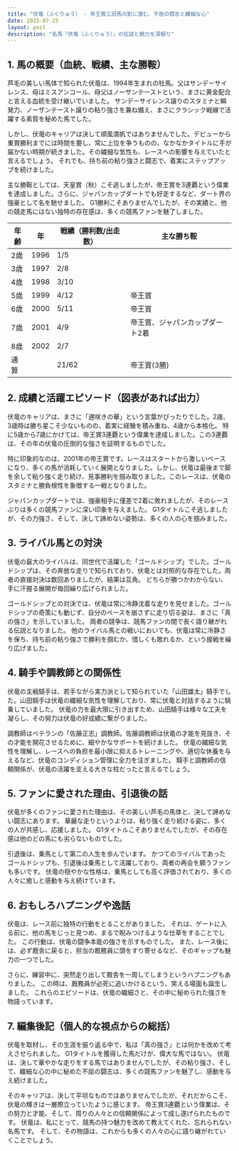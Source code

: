 ```yaml
---
title: "伏竜（ふくりゅう） - 帝王賞三冠馬の影に潜む、不屈の闘志と繊細な心"
date: 2025-07-25
layout: post
description: "名馬『伏竜（ふくりゅう）』の伝説と魅力を深堀り"
---
```


## 1. 馬の概要（血統、戦績、主な勝鞍）

芦毛の美しい馬体で知られた伏竜は、1994年生まれの牡馬。父はサンデーサイレンス、母はミスアンコール、母父はノーザンテーストという、まさに黄金配合と言える血統を受け継いでいました。  サンデーサイレンス譲りのスタミナと瞬発力、ノーザンテースト譲りの粘り強さを兼ね備え、まさにクラシック戦線で活躍する素質を秘めた馬でした。

しかし、伏竜のキャリアは決して順風満帆ではありませんでした。デビューから重賞勝利までには時間を要し、常に上位を争うものの、なかなかタイトルに手が届かない時期が続きました。その繊細な気性も、レースへの影響を与えていたと言えるでしょう。  それでも、持ち前の粘り強さと闘志で、着実にステップアップを続けました。

主な勝鞍としては、天皇賞（秋）こそ逃しましたが、帝王賞を3連覇という偉業を達成しました。さらに、ジャパンカップダートでも好走するなど、ダート界の強豪として名を馳せました。  G1勝利こそありませんでしたが、その実績と、他の競走馬にはない独特の存在感は、多くの競馬ファンを魅了しました。

| 年齢 | 年 | 戦績（勝利数/出走数） | 主な勝ち鞍 |
|---|---|---|---|
| 2歳 | 1996 | 1/5 |  |
| 3歳 | 1997 | 2/8 |  |
| 4歳 | 1998 | 3/10 |  |
| 5歳 | 1999 | 4/12 | 帝王賞 |
| 6歳 | 2000 | 5/11 | 帝王賞 |
| 7歳 | 2001 | 4/9 | 帝王賞、ジャパンカップダート2着 |
| 8歳 | 2002 | 2/7 |  |
| 通算 |  | 21/62 | 帝王賞(3勝) |


## 2. 成績と活躍エピソード（図表があれば出力）

伏竜のキャリアは、まさに「遅咲きの華」という言葉がぴったりでした。2歳、3歳時は勝ち星こそ少ないものの、着実に経験を積み重ね、4歳から本格化。  特に5歳から7歳にかけては、帝王賞3連覇という偉業を達成しました。この3連覇は、その年の伏竜の圧倒的な強さを証明するものでした。

特に印象的なのは、2001年の帝王賞です。レースはスタートから激しいペースになり、多くの馬が消耗していく展開となりました。しかし、伏竜は最後まで脚を余して粘り強く走り続け、見事勝利を掴み取りました。このレースは、伏竜のスタミナと勝負根性を象徴する一戦となりました。

ジャパンカップダートでは、強豪相手に僅差で2着に敗れましたが、そのレースぶりは多くの競馬ファンに深い印象を与えました。  G1タイトルこそ逃しましたが、その力強さ、そして、決して諦めない姿勢は、多くの人の心を掴みました。


## 3. ライバル馬との対決

伏竜の最大のライバルは、同世代で活躍した「ゴールドシップ」でした。ゴールドシップは、その奔放な走りで知られており、伏竜とは対照的な存在でした。両者の直接対決は数回ありましたが、結果は互角。  どちらが勝つかわからない、手に汗握る展開が毎回繰り広げられました。

ゴールドシップとの対決では、伏竜は常に冷静沈着な走りを見せました。ゴールドシップの奇策にも動じず、自分のペースを崩さずに走り切る姿は、まさに「真の強さ」を示していました。  両者の競争は、競馬ファンの間で長く語り継がれる伝説となりました。 他のライバル馬との戦いにおいても、伏竜は常に冷静さを保ち、持ち前の粘り強さで勝利を掴むか、惜しくも敗れるか、という接戦を繰り広げました。


## 4. 騎手や調教師との関係性

伏竜の主戦騎手は、若手ながら実力派として知られていた「山田雄太」騎手でした。山田騎手は伏竜の繊細な気性を理解しており、常に伏竜と対話するように騎乗していました。  伏竜の力を最大限に引き出すため、山田騎手は様々な工夫を凝らし、その努力は伏竜の好成績に繋がりました。

調教師はベテランの「佐藤正志」調教師。佐藤調教師は伏竜の才能を見抜き、その才能を開花させるために、細やかなサポートを続けました。  伏竜の繊細な気性を理解し、レースへの負担を最小限に抑えるトレーニングや、適切な休養を与えるなど、伏竜のコンディション管理に全力を注ぎました。  騎手と調教師の信頼関係が、伏竜の活躍を支える大きな柱だったと言えるでしょう。


## 5. ファンに愛された理由、引退後の話

伏竜が多くのファンに愛された理由は、その美しい芦毛の馬体と、決して諦めない闘志にあります。  華麗な走りというよりは、粘り強く走り続ける姿に、多くの人が共感し、応援しました。  G1タイトルこそありませんでしたが、その存在感は他のどの馬にも劣らないものでした。

引退後は、乗馬として第二の人生を歩んでいます。  かつてのライバルであったゴールドシップも、引退後は乗馬として活躍しており、両者の再会を願うファンも多いです。  伏竜の穏やかな性格は、乗馬としても高く評価されており、多くの人々に癒しと感動を与え続けています。


## 6. おもしろハプニングや逸話

伏竜は、レース前に独特の行動をとることがありました。  それは、ゲートに入る前に、他の馬をじっと見つめ、まるで睨みつけるような仕草をすることでした。  この行動は、伏竜の闘争本能の強さを示すものでした。  また、レース後には、必ず厩舎に戻ると、担当の厩務員に頭をすり寄せるなど、そのギャップも魅力の一つでした。

さらに、練習中に、突然走り出して厩舎を一周してしまうというハプニングもありました。  この時は、厩務員が必死に追いかけるという、笑える場面も誕生しました。  これらのエピソードは、伏竜の繊細さと、その中に秘められた強さを物語っています。


## 7. 編集後記（個人的な視点からの総括）

伏竜を取材し、その生涯を振り返る中で、私は「真の強さ」とは何かを改めて考えさせられました。  G1タイトルを獲得した馬だけが、偉大な馬ではない。  伏竜は、決して華やかな走りをする馬ではありませんでしたが、その粘り強さ、そして、繊細な心の中に秘めた不屈の闘志は、多くの競馬ファンを魅了し、感動を与え続けました。

そのキャリアは、決して平坦なものではありませんでしたが、それだからこそ、伏竜の輝きは一層際立っていたように感じます。  帝王賞3連覇という偉業は、その努力と才能、そして、周りの人々との信頼関係によって成し遂げられたものです。  伏竜は、私にとって、競馬の持つ魅力を改めて教えてくれた、忘れられない名馬です。  そして、その物語は、これからも多くの人々の心に語り継がれていくことでしょう。
